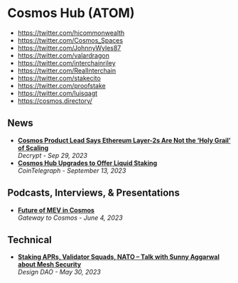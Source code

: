 # Cosmos Hub (ATOM)

- https://twitter.com/hicommonwealth
- https://twitter.com/Cosmos_Spaces
- https://twitter.com/JohnnyWyles87
- https://twitter.com/valardragon
- https://twitter.com/interchainriley
- https://twitter.com/RealInterchain
- https://twitter.com/stakecito
- https://twitter.com/proofstake
- https://twitter.com/luisqagt
- https://cosmos.directory/

## News

- [**Cosmos Product Lead Says Ethereum Layer-2s Are Not the ‘Holy Grail’ of Scaling**](https://decrypt.co/199312/cosmos-product-lead-says-ethereum-layer-2s-holy-grail-scaling)
  <br/>_Decrypt - Sep 29, 2023_
- [**Cosmos Hub Upgrades to Offer Liquid Staking**](https://cointelegraph.com/news/cosmos-hub-upgrades-offer-liquid-staking)
  <br/>_CoinTelegraph - September 13, 2023_

## Podcasts, Interviews, & Presentations
- [**Future of MEV in Cosmos**](https://www.youtube.com/watch?v=rQuDbh0JQj8)
  <br/>_Gateway to Cosmos - June 4, 2023_

## Technical
- [**Staking APRs, Validator Squads, NATO – Talk with Sunny Aggarwal about Mesh Security**](https://www.youtube.com/watch?v=WD_ZYaNSfEU)
  <br/>_Design DAO - May 30, 2023_
